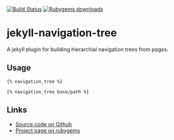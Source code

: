 [![Build Status](https://travis-ci.org/Josef-Friedrich/jekyll-navigation-tree.svg?branch=master)](https://travis-ci.org/Josef-Friedrich/jekyll-navigation-tree)
[![Rubygems downloads](https://img.shields.io/gem/dt/jekyll-navigation-tree.svg)](https://rubygems.org/gems/jekyll-navigation-tree)

# jekyll-navigation-tree

A jekyll plugin for building hierarchial navigation trees from pages.

## Usage

```liquid
{% navigation_tree %}
```

```liquid
{% navigation_tree base/path %}
```

## Links

* [Source code on Github](https://github.com/Josef-Friedrich/jekyll-navigation-tree)
* [Project page on rubygems](https://rubygems.org/gems/jekyll-navigation-tree)
